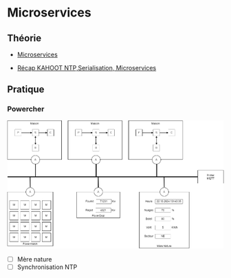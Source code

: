# Microservices

## Théorie
- [Microservices](../supports/microservice.md)

- [Récap KAHOOT NTP,Serialisation, Microservices](https://create.kahoot.it/share/ntp-serialisation-et-microservice/1fdb114c-757c-4d9f-9fa5-b1310f47c90e)

## Pratique

### Powercher

![Architecture.png](assets/Architecture.png)

- [ ] Mère nature
- [ ] Synchronisation NTP